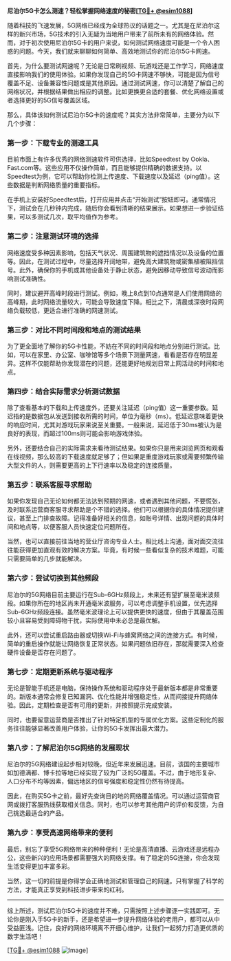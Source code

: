 **尼泊尔5G卡怎么测速？轻松掌握网络速度的秘密[[TG💪+ @esim1088](https://t.me/s/esim1088)]**

随着科技的飞速发展，5G网络已经成为全球热议的话题之一。尤其是在尼泊尔这样的新兴市场，5G技术的引入无疑为当地用户带来了前所未有的网络体验。然而，对于初次使用尼泊尔5G卡的用户来说，如何测试网络速度可能是一个令人困惑的问题。今天，我们就来聊聊如何简单、高效地测试你的尼泊尔5G卡网速。

首先，为什么要测试网速呢？无论是日常刷视频、玩游戏还是工作学习，网络速度直接影响我们的使用体验。如果你发现自己的5G卡网速不够快，可能是因为信号覆盖不足、设备兼容性问题或是其他原因。通过测试网速，你可以清楚了解自己的网络状况，并根据结果做出相应的调整。比如更换更合适的套餐、优化网络设置或者选择更好的5G信号覆盖区域。

那么，具体该如何测试尼泊尔5G卡的速度呢？其实方法非常简单，主要分为以下几个步骤：

### **第一步：下载专业的测速工具**
目前市面上有许多优秀的网络测速软件可供选择，比如Speedtest by Ookla、Fast.com等。这些应用不仅操作简单，而且能够提供精确的数据支持。以Speedtest为例，它可以帮助你检测上传速度、下载速度以及延迟（ping值）。这些数据是判断网络质量的重要指标。

在手机上安装好Speedtest后，打开应用并点击“开始测试”按钮即可。通常情况下，测试会在几秒钟内完成，随后你会看到清晰的结果展示。如果想进一步验证结果，可以多测试几次，取平均值作为参考。

### **第二步：注意测试环境的选择**
网络速度受多种因素影响，包括天气状况、周围建筑物的遮挡情况以及设备的位置等。因此，在测试过程中，尽量选择开阔地带，避免高大建筑物或密集植被阻挡信号。此外，确保你的手机或其他设备处于静止状态，避免因移动导致信号波动而影响测试准确性。

同时，建议避开高峰时段进行测试。例如，晚上8点到10点通常是人们使用网络的高峰期，此时网络流量较大，可能会导致速度下降。相比之下，清晨或深夜时段网络负载较低，更适合进行准确的网速测试。

### **第三步：对比不同时间段和地点的测试结果**
为了更全面地了解你的5G卡性能，不妨在不同的时间段和地点分别进行测试。比如，可以在家里、办公室、咖啡馆等多个场景下测量网速，看看是否存在明显差异。这样不仅能帮助你发现潜在的问题，还能更好地规划日常上网活动的时间和地点。

### **第四步：结合实际需求分析测试数据**
除了查看基本的下载和上传速度外，还要关注延迟（ping值）这一重要参数。延迟指的是数据包从发送到接收所需的时间，单位为毫秒（ms）。低延迟意味着更快的响应时间，尤其对游戏玩家来说至关重要。一般来说，延迟低于30ms被认为是良好的表现，而超过100ms则可能会影响游戏体验。

另外，还要结合自己的实际需求来看待测试结果。如果你只是用来浏览网页和观看在线视频，那么较高的下载速度就足够了；但如果是重度游戏玩家或需要频繁传输大型文件的人，则需要更高的上下行速率以及稳定的连接质量。

### **第五步：联系客服寻求帮助**
如果你发现自己无论如何都无法达到预期的网速，或者遇到其他问题，不要慌张，及时联系运营商客服寻求帮助是个不错的选择。他们可以根据你的具体情况提供建议，甚至上门排查故障。记得准备好相关的信息，如账号详情、出现问题的具体时间和地点等，以便客服人员快速定位问题所在。

当然，也可以直接前往当地的营业厅咨询专业人士。相比线上沟通，面对面交流往往能获得更加直观有效的解决方案。毕竟，有时候一些看似复杂的技术难题，可能只需要简单的几步就能解决。

### **第六步：尝试切换到其他频段**
尼泊尔的5G网络目前主要运行在Sub-6GHz频段上，未来还有望扩展至毫米波频段。如果你所在的地区尚未开通毫米波服务，可以考虑调整手机设置，优先选择Sub-6GHz频段连接。虽然毫米波理论上可以提供更快的速度，但由于其覆盖范围较小且容易受到障碍物干扰，实际使用中未必总是最优解。

此外，还可以尝试重启路由器或切换Wi-Fi与蜂窝网络之间的连接方式。有时候，简单的重启操作就能让网络恢复正常状态。如果问题依旧存在，那就需要深入检查硬件设备是否存在问题了。

### **第七步：定期更新系统与驱动程序**
无论是智能手机还是电脑，保持操作系统和驱动程序处于最新版本都是非常重要的。新版本通常会修复已知漏洞、优化性能并增强稳定性，从而间接提升网络体验。因此，定期检查是否有可用的更新，并按照提示完成安装。

同时，也要留意运营商是否推出了针对特定机型的专属优化方案。这些定制化的服务往往能够显著改善用户体验，让你的5G卡发挥出最大潜力。

### **第八步：了解尼泊尔5G网络的发展现状**
尼泊尔的5G网络建设起步相对较晚，但近年来发展迅速。目前，该国的主要城市如加德满都、博卡拉等地已经实现了较为广泛的5G覆盖。不过，由于地形复杂、人口分布不均等因素，偏远地区的信号强度和稳定性仍然有待提高。

因此，在购买5G卡之前，最好先查询目的地的网络覆盖情况。可以通过运营商官网或拨打客服热线获取相关信息。同时，也可以参考其他用户的评价和反馈，为自己挑选最适合的产品。

### **第九步：享受高速网络带来的便利**
最后，别忘了享受5G网络带来的种种便利！无论是高清直播、云游戏还是远程办公，这些新兴的应用场景都需要强大的网络支撑。有了稳定的5G连接，你会发现生活变得更加丰富多彩。

当然，这一切的前提是你得学会正确地测试和管理自己的网速。只有掌握了科学的方法，才能真正享受到科技进步带来的红利。

---

综上所述，测试尼泊尔5G卡的速度并不难，只需按照上述步骤逐一实践即可。无论你是刚入手5G卡的新手，还是希望进一步提升网络体验的老用户，都可以从中受益匪浅。记住，良好的网络环境离不开细心维护，让我们一起努力打造更优质的数字生活吧！

[[TG💪+ @esim1088](https://t.me/s/esim1088) ![Image](https://i.postimg.cc/4NQfJmqS/Snipaste-2025-05-13-00-14-12.png)]